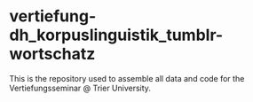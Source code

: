 # vertiefung-dh_korpuslinguistik_tumblr-wortschatz
This is the repository used to assemble all data and code for the Vertiefungsseminar @ Trier University.
